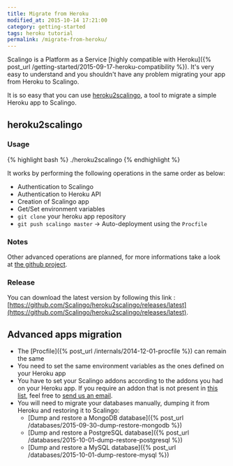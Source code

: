 ```yaml
---
title: Migrate from Heroku
modified_at: 2015-10-14 17:21:00
category: getting-started
tags: heroku tutorial
permalink: /migrate-from-heroku/
---
```


Scalingo is a Platform as a Service [highly compatible with Heroku]({% post_url /getting-started/2015-09-17-heroku-compatibility %}). It's very easy to understand and you shouldn't have any problem migrating your app from Heroku to Scalingo. <br>

It is so easy that you can use [heroku2scalingo](https://github.com/Scalingo/heroku2scalingo/releases/latest), a tool to migrate a simple Heroku app to Scalingo.

## heroku2scalingo

### Usage

{% highlight bash %}
./heroku2scalingo <herokuAppName>
{% endhighlight %}

It works by performing the following operations in the same order as below:

* Authentication to Scalingo
* Authentication to Heroku API
* Creation of Scalingo app
* Get/Set environment variables
* `git clone` your heroku app repository
* `git push scalingo master` -> Auto-deployment using the `Procfile`

### Notes

Other advanced operations are planned, for more informations take a look at [the github project](https://github.com/Scalingo/heroku2scalingo/#todo).

### Release

You can download the latest version by following this link : [https://github.com/Scalingo/heroku2scalingo/releases/latest](https://github.com/Scalingo/heroku2scalingo/releases/latest).

## Advanced apps migration

* The [Procfile]({% post_url /internals/2014-12-01-procfile %}) can remain the same
* You need to set the same environment variables as the ones defined on your Heroku app
* You have to set your Scalingo addons according to the addons you had on your Heroku app.
  If you require an addon that is not present in [this list](https://scalingo.com/addons),
  feel free to [send us an email](mailto:support@scalingo.com).
* You will need to migrate your databases manually, dumping it from Heroku and restoring it to Scalingo:
  * [Dump and restore a MongoDB database]({% post_url /databases/2015-09-30-dump-restore-mongodb %})
  * [Dump and restore a PostgreSQL database]({% post_url /databases/2015-10-01-dump-restore-postgresql %})
  * [Dump and restore a MySQL database]({% post_url /databases/2015-10-01-dump-restore-mysql %})
